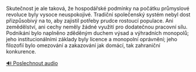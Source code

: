 
Skutečnost je ale taková, že hospodářské podmínky na počátku průmyslové revoluce byly vysoce neuspokojivé. Tradiční společenský systém nebyl dost přizpůsobivý na to, aby zajistil potřeby prudce rostoucí populace. Ani zemědělství, ani cechy neměly žádné využití pro dodatečnou pracovní sílu. Podnikání bylo naplněno zděděným duchem výsad a výhradních monopolů; jeho institucionálními základy byly licence a monopolní oprávnění; jeho filozofií bylo omezování a zakazování jak domácí, tak zahraniční konkurence.

[🔊 Poslechnout audio](/data/7-paragraphs/audio/chapter_112/para_003-Skutenost-je-ale-takov-e-hospodsk-podmnky.mp3)
